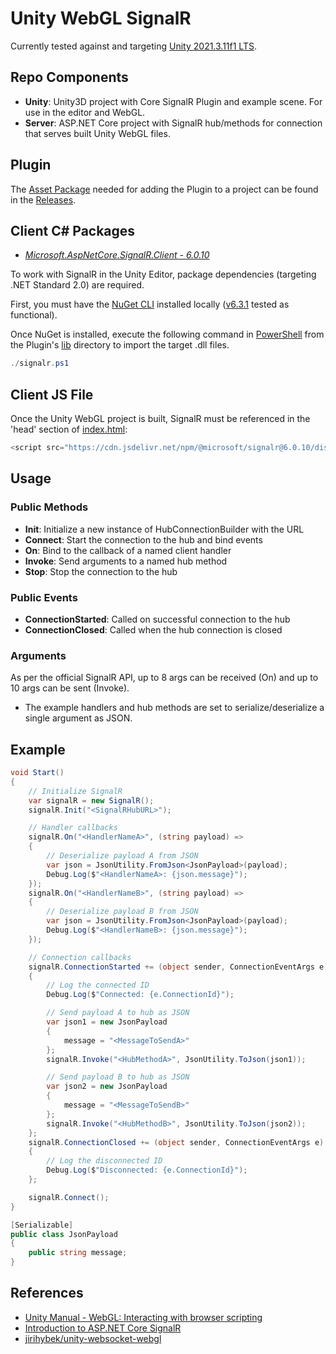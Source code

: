 # Unity WebGL SignalR

Currently tested against and targeting [Unity 2021.3.11f1 LTS](https://unity3d.com/unity/whats-new/2021.3.11).

## Repo Components

- **Unity**: Unity3D project with Core SignalR Plugin and example scene. For use in the editor and WebGL.
- **Server**: ASP.NET Core project with SignalR hub/methods for connection that serves built Unity WebGL files.

## Plugin

The [Asset Package](https://docs.unity3d.com/Manual/AssetPackages.html) needed for adding the Plugin to a project can be found in the [Releases](https://github.com/evanlindsey/Unity-WebGL-SignalR/releases).

## Client C# Packages

- [_Microsoft.AspNetCore.SignalR.Client - 6.0.10_](https://packages.nuget.org/packages/Microsoft.AspNetCore.SignalR.Client/6.0.10)

To work with SignalR in the Unity Editor, package dependencies (targeting .NET Standard 2.0) are required.

First, you must have the [NuGet CLI](https://docs.microsoft.com/en-us/nuget/reference/nuget-exe-cli-reference) installed locally ([v6.3.1](https://dist.nuget.org/win-x86-commandline/v6.3.1/nuget.exe) tested as functional).

Once NuGet is installed, execute the following command in [PowerShell](https://github.com/PowerShell/PowerShell) from the Plugin's [lib](./Unity/Assets/Plugins/SignalR/lib) directory to import the target .dll files.

```powershell
./signalr.ps1
```

## Client JS File

Once the Unity WebGL project is built, SignalR must be referenced in the 'head' section of [index.html](./Server/wwwroot/index.html):

```javascript
<script src="https://cdn.jsdelivr.net/npm/@microsoft/signalr@6.0.10/dist/browser/signalr.min.js"></script>
```

## Usage

### Public Methods

- **Init**: Initialize a new instance of HubConnectionBuilder with the URL
- **Connect**: Start the connection to the hub and bind events
- **On**: Bind to the callback of a named client handler
- **Invoke**: Send arguments to a named hub method
- **Stop**: Stop the connection to the hub

### Public Events

- **ConnectionStarted**: Called on successful connection to the hub
- **ConnectionClosed**: Called when the hub connection is closed

### Arguments

As per the official SignalR API, up to 8 args can be received (On) and up to 10 args can be sent (Invoke).

- The example handlers and hub methods are set to serialize/deserialize a single argument as JSON.

## Example

```c#
void Start()
{
    // Initialize SignalR
    var signalR = new SignalR();
    signalR.Init("<SignalRHubURL>");

    // Handler callbacks
    signalR.On("<HandlerNameA>", (string payload) =>
    {
        // Deserialize payload A from JSON
        var json = JsonUtility.FromJson<JsonPayload>(payload);
        Debug.Log($"<HandlerNameA>: {json.message}");
    });
    signalR.On("<HandlerNameB>", (string payload) =>
    {
        // Deserialize payload B from JSON
        var json = JsonUtility.FromJson<JsonPayload>(payload);
        Debug.Log($"<HandlerNameB>: {json.message}");
    });

    // Connection callbacks
    signalR.ConnectionStarted += (object sender, ConnectionEventArgs e) =>
    {
        // Log the connected ID
        Debug.Log($"Connected: {e.ConnectionId}");

        // Send payload A to hub as JSON
        var json1 = new JsonPayload
        {
            message = "<MessageToSendA>"
        };
        signalR.Invoke("<HubMethodA>", JsonUtility.ToJson(json1));

        // Send payload B to hub as JSON
        var json2 = new JsonPayload
        {
            message = "<MessageToSendB>"
        };
        signalR.Invoke("<HubMethodB>", JsonUtility.ToJson(json2));
    };
    signalR.ConnectionClosed += (object sender, ConnectionEventArgs e) =>
    {
        // Log the disconnected ID
        Debug.Log($"Disconnected: {e.ConnectionId}");
    };

    signalR.Connect();
}

[Serializable]
public class JsonPayload
{
    public string message;
}
```

## References

- [Unity Manual - WebGL: Interacting with browser scripting](https://docs.unity3d.com/Manual/webgl-interactingwithbrowserscripting.html)
- [Introduction to ASP.NET Core SignalR](https://docs.microsoft.com/en-us/aspnet/core/signalr/introduction?view=aspnetcore-6.0)
- [jirihybek/unity-websocket-webgl](https://github.com/jirihybek/unity-websocket-webgl)
